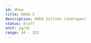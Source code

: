 ```yaml
---
id: dhea
title: DHEA-S
description: DHEA Sulfate (androgen)
status: draft
unit: μg/dL
range: 44 - 331
---
```



